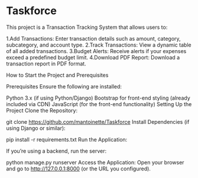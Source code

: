 # Taskforce

This project is a Transaction Tracking System that allows users to:

1.Add Transactions: Enter transaction details such as amount, category, subcategory, and account type.
2.Track Transactions: View a dynamic table of all added transactions.
3.Budget Alerts: Receive alerts if your expenses exceed a predefined budget limit.
4.Download PDF Report: Download a transaction report in PDF format.


How to Start the Project and Prerequisites

Prerequisites
Ensure the following are installed:

Python 3.x (if using Python/Django)
Bootstrap for front-end styling (already included via CDN)
JavaScript (for the front-end functionality)
Setting Up the Project
Clone the Repository:

git clone https://github.com/mantoinette/Taskforce
Install Dependencies (if using Django or similar):


pip install -r requirements.txt
Run the Application:

If you’re using a backend, run the server:

python manage.py runserver
Access the Application: Open your browser and go to http://127.0.0.1:8000 (or the URL you configured).